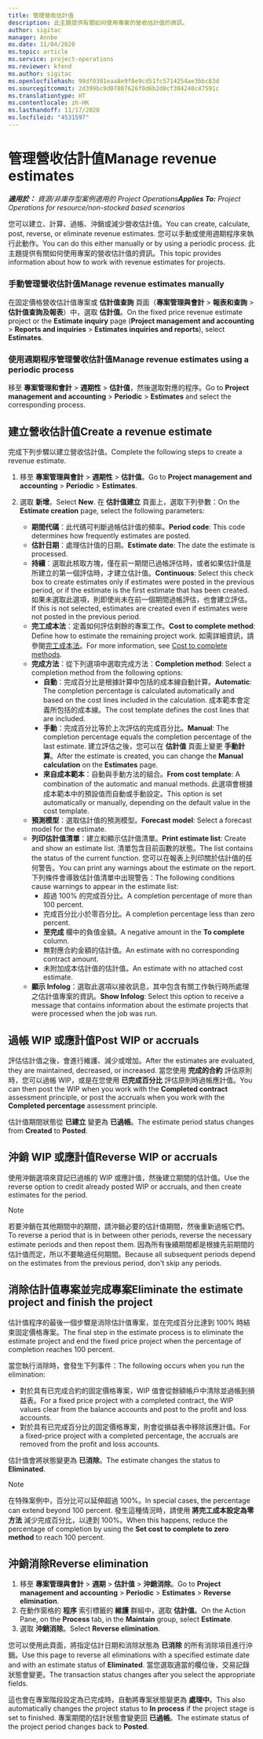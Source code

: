 ```yaml
---
title: 管理營收估計值
description: 此主題提供有關如何使用專案的營收估計值的資訊。
author: sigitac
manager: Annbe
ms.date: 11/04/2020
ms.topic: article
ms.service: project-operations
ms.reviewer: kfend
ms.author: sigitac
ms.openlocfilehash: 98df0301eaa8e9f8e9cd51fc5714254ae3bbc83d
ms.sourcegitcommit: 2d399bc9d07807626f0d6b2d0cf304240c47591c
ms.translationtype: HT
ms.contentlocale: zh-HK
ms.lasthandoff: 11/17/2020
ms.locfileid: "4531597"
---
```

# <a name="manage-revenue-estimates"></a><span data-ttu-id="b9a40-103">管理營收估計值</span><span class="sxs-lookup"><span data-stu-id="b9a40-103">Manage revenue estimates</span></span>

<span data-ttu-id="b9a40-104">_**適用於：** 資源/非庫存型案例適用的 Project Operations_</span><span class="sxs-lookup"><span data-stu-id="b9a40-104">_**Applies To:** Project Operations for resource/non-stocked based scenarios_</span></span>

<span data-ttu-id="b9a40-105">您可以建立、計算、過帳、沖銷或減少營收估計值。</span><span class="sxs-lookup"><span data-stu-id="b9a40-105">You can create, calculate, post, reverse, or eliminate revenue estimates.</span></span> <span data-ttu-id="b9a40-106">您可以手動或使用週期程序來執行此動作。</span><span class="sxs-lookup"><span data-stu-id="b9a40-106">You can do this either manually or by using a periodic process.</span></span> <span data-ttu-id="b9a40-107">此主題提供有關如何使用專案的營收估計值的資訊。</span><span class="sxs-lookup"><span data-stu-id="b9a40-107">This topic provides information about how to work with revenue estimates for projects.</span></span>

### <a name="manage-revenue-estimates-manually"></a><span data-ttu-id="b9a40-108">手動管理營收估計值</span><span class="sxs-lookup"><span data-stu-id="b9a40-108">Manage revenue estimates manually</span></span>

<span data-ttu-id="b9a40-109">在固定價格營收估計值專案或 **估計值查詢** 頁面（**專案管理與會計** > **報表和查詢** > **估計值查詢及報表**）中，選取 **估計值**。</span><span class="sxs-lookup"><span data-stu-id="b9a40-109">On the fixed price revenue estimate project or the **Estimate inquiry** page (**Project management and accounting** > **Reports and inquiries** > **Estimates inquiries and reports**), select **Estimates**.</span></span>

### <a name="manage-revenue-estimates-using-a-periodic-process"></a><span data-ttu-id="b9a40-110">使用週期程序管理營收估計值</span><span class="sxs-lookup"><span data-stu-id="b9a40-110">Manage revenue estimates using a periodic process</span></span>

<span data-ttu-id="b9a40-111">移至 **專案管理和會計** > **週期性** > **估計值**，然後選取對應的程序。</span><span class="sxs-lookup"><span data-stu-id="b9a40-111">Go to **Project management and accounting** > **Periodic** > **Estimates** and select the corresponding process.</span></span>

## <a name="create-a-revenue-estimate"></a><span data-ttu-id="b9a40-112">建立營收估計值</span><span class="sxs-lookup"><span data-stu-id="b9a40-112">Create a revenue estimate</span></span>

<span data-ttu-id="b9a40-113">完成下列步驟以建立營收估計值。</span><span class="sxs-lookup"><span data-stu-id="b9a40-113">Complete the following steps to create a revenue estimate.</span></span> 

1. <span data-ttu-id="b9a40-114">移至 **專案管理與會計** > **週期性** > **估計值**。</span><span class="sxs-lookup"><span data-stu-id="b9a40-114">Go to **Project management and accounting** > **Periodic** > **Estimates**.</span></span>
2. <span data-ttu-id="b9a40-115">選取 **新增**。</span><span class="sxs-lookup"><span data-stu-id="b9a40-115">Select **New**.</span></span> <span data-ttu-id="b9a40-116">在 **估計值建立** 頁面上，選取下列參數：</span><span class="sxs-lookup"><span data-stu-id="b9a40-116">On the **Estimate creation** page, select the following parameters:</span></span>

   - <span data-ttu-id="b9a40-117">**期間代碼**：此代碼可判斷過帳估計值的頻率。</span><span class="sxs-lookup"><span data-stu-id="b9a40-117">**Period code**: This code determines how frequently estimates are posted.</span></span>
   - <span data-ttu-id="b9a40-118">**估計日期**：處理估計值的日期。</span><span class="sxs-lookup"><span data-stu-id="b9a40-118">**Estimate date**: The date the estimate is processed.</span></span>
   - <span data-ttu-id="b9a40-119">**持續**：選取此核取方塊，僅在前一期間已過帳評估時，或者如果估計值是所建立的第一個評估時，才建立估計值。</span><span class="sxs-lookup"><span data-stu-id="b9a40-119">**Continuous**: Select this check box to create estimates only if estimates were posted in the previous period, or if the estimate is the first estimate that has been created.</span></span> <span data-ttu-id="b9a40-120">如果未選取此選項，則即使尚未在前一個期間過帳評估，也會建立評估。</span><span class="sxs-lookup"><span data-stu-id="b9a40-120">If this is not selected, estimates are created even if estimates were not posted in the previous period.</span></span>
   - <span data-ttu-id="b9a40-121">**完工成本法**：定義如何評估剩餘的專案工作。</span><span class="sxs-lookup"><span data-stu-id="b9a40-121">**Cost to complete method**: Define how to estimate the remaining project work.</span></span> <span data-ttu-id="b9a40-122">如需詳細資訊，請參閱[完工成本法](cost-complete-methods.md)。</span><span class="sxs-lookup"><span data-stu-id="b9a40-122">For more information, see [Cost to complete methods](cost-complete-methods.md).</span></span>
   - <span data-ttu-id="b9a40-123">**完成方法**：從下列選項中選取完成方法：</span><span class="sxs-lookup"><span data-stu-id="b9a40-123">**Completion method**: Select a completion method from the following options:</span></span>
     - <span data-ttu-id="b9a40-124">**自動**：完成百分比是根據計算中包括的成本線自動計算。</span><span class="sxs-lookup"><span data-stu-id="b9a40-124">**Automatic**: The completion percentage is calculated automatically and based on the cost lines included in the calculation.</span></span> <span data-ttu-id="b9a40-125">成本範本會定義所包括的成本線。</span><span class="sxs-lookup"><span data-stu-id="b9a40-125">The cost template defines the cost lines that are included.</span></span>
     - <span data-ttu-id="b9a40-126">**手動**：完成百分比等於上次評估的完成百分比。</span><span class="sxs-lookup"><span data-stu-id="b9a40-126">**Manual**: The completion percentage equals the completion percentage of the last estimate.</span></span> <span data-ttu-id="b9a40-127">建立評估之後，您可以在 **估計值** 頁面上變更 **手動計算**。</span><span class="sxs-lookup"><span data-stu-id="b9a40-127">After the estimate is created, you can change the **Manual calculation** on the **Estimates** page.</span></span>
     - <span data-ttu-id="b9a40-128">**來自成本範本**：自動與手動方法的組合。</span><span class="sxs-lookup"><span data-stu-id="b9a40-128">**From cost template**: A combination of the automatic and manual methods.</span></span> <span data-ttu-id="b9a40-129">此選項會根據成本範本中的預設值而自動或手動設定。</span><span class="sxs-lookup"><span data-stu-id="b9a40-129">This option is set automatically or manually, depending on the default value in the cost template.</span></span>
   - <span data-ttu-id="b9a40-130">**預測模型**：選取估計值的預測模型。</span><span class="sxs-lookup"><span data-stu-id="b9a40-130">**Forecast model**: Select a forecast model for the estimate.</span></span>
   - <span data-ttu-id="b9a40-131">**列印估計值清單**：建立和顯示估計值清單。</span><span class="sxs-lookup"><span data-stu-id="b9a40-131">**Print estimate list**: Create and show an estimate list.</span></span> <span data-ttu-id="b9a40-132">清單包含目前函數的狀態。</span><span class="sxs-lookup"><span data-stu-id="b9a40-132">The list contains the status of the current function.</span></span> <span data-ttu-id="b9a40-133">您可以在報表上列印關於估計值的任何警告。</span><span class="sxs-lookup"><span data-stu-id="b9a40-133">You can print any warnings about the estimate on the report.</span></span> <span data-ttu-id="b9a40-134">下列條件會導致估計值清單中出現警告：</span><span class="sxs-lookup"><span data-stu-id="b9a40-134">The following conditions cause warnings to appear in the estimate list:</span></span>
     - <span data-ttu-id="b9a40-135">超過 100% 的完成百分比。</span><span class="sxs-lookup"><span data-stu-id="b9a40-135">A completion percentage of more than 100 percent.</span></span>
     - <span data-ttu-id="b9a40-136">完成百分比小於零百分比。</span><span class="sxs-lookup"><span data-stu-id="b9a40-136">A completion percentage less than zero percent.</span></span>
     - <span data-ttu-id="b9a40-137">**至完成** 欄中的負值金額。</span><span class="sxs-lookup"><span data-stu-id="b9a40-137">A negative amount in the **To complete** column.</span></span>
     - <span data-ttu-id="b9a40-138">無對應合約金額的估計值。</span><span class="sxs-lookup"><span data-stu-id="b9a40-138">An estimate with no corresponding contract amount.</span></span>
     - <span data-ttu-id="b9a40-139">未附加成本估計值的估計值。</span><span class="sxs-lookup"><span data-stu-id="b9a40-139">An estimate with no attached cost estimate.</span></span>
   - <span data-ttu-id="b9a40-140">**顯示 Infolog**：選取此選項以接收訊息，其中包含有關工作執行時所處理之估計值專案的資訊。</span><span class="sxs-lookup"><span data-stu-id="b9a40-140">**Show Infolog**: Select this option to receive a message that contains information about the estimate projects that were processed when the job was run.</span></span>


## <a name="post-wip-or-accruals"></a><span data-ttu-id="b9a40-141">過帳 WIP 或應計值</span><span class="sxs-lookup"><span data-stu-id="b9a40-141">Post WIP or accruals</span></span>

<span data-ttu-id="b9a40-142">評估估計值之後，會進行維護、減少或增加。</span><span class="sxs-lookup"><span data-stu-id="b9a40-142">After the estimates are evaluated, they are maintained, decreased, or increased.</span></span> <span data-ttu-id="b9a40-143">當您使用 **完成的合約** 評估原則時，您可以過帳 WIP，或是在您使用 **已完成百分比** 評估原則時過帳應計值。</span><span class="sxs-lookup"><span data-stu-id="b9a40-143">You can then post the WIP when you work with the **Completed contract** assessment principle, or post the accruals when you work with the **Completed percentage** assessment principle.</span></span>
  
<span data-ttu-id="b9a40-144">估計值期間狀態從 **已建立** 變更為 **已過帳**。</span><span class="sxs-lookup"><span data-stu-id="b9a40-144">The estimate period status changes from **Created** to **Posted**.</span></span>

## <a name="reverse-wip-or-accruals"></a><span data-ttu-id="b9a40-145">沖銷 WIP 或應計值</span><span class="sxs-lookup"><span data-stu-id="b9a40-145">Reverse WIP or accruals</span></span>

<span data-ttu-id="b9a40-146">使用沖銷選項來貸記已過帳的 WIP 或應計值，然後建立期間的估計值。</span><span class="sxs-lookup"><span data-stu-id="b9a40-146">Use the reverse option to credit already posted WIP or accruals, and then create estimates for the period.</span></span>

> [!NOTE]
> <span data-ttu-id="b9a40-147">若要沖銷在其他期間中的期間，請沖銷必要的估計值期間，然後重新過帳它們。</span><span class="sxs-lookup"><span data-stu-id="b9a40-147">To reverse a period that is in between other periods, reverse the necessary estimate periods and then repost them.</span></span> <span data-ttu-id="b9a40-148">因為所有後續期間都是根據先前期間的估計值而定，所以不要略過任何期間。</span><span class="sxs-lookup"><span data-stu-id="b9a40-148">Because all subsequent periods depend on the estimates from the previous period, don't skip any periods.</span></span>

## <a name="eliminate-the-estimate-project-and-finish-the-project"></a><span data-ttu-id="b9a40-149">消除估計值專案並完成專案</span><span class="sxs-lookup"><span data-stu-id="b9a40-149">Eliminate the estimate project and finish the project</span></span>

<span data-ttu-id="b9a40-150">估計值程序的最後一個步驟是消除估計值專案，並在完成百分比達到 100% 時結束固定價格專案。</span><span class="sxs-lookup"><span data-stu-id="b9a40-150">The final step in the estimate process is to eliminate the estimate project and end the fixed price project when the percentage of completion reaches 100 percent.</span></span>

<span data-ttu-id="b9a40-151">當您執行消除時，會發生下列事件：</span><span class="sxs-lookup"><span data-stu-id="b9a40-151">The following occurs when you run the elimination:</span></span>

- <span data-ttu-id="b9a40-152">對於具有已完成合約的固定價格專案，WIP 值會從餘額帳戶中清除並過帳到損益表。</span><span class="sxs-lookup"><span data-stu-id="b9a40-152">For a fixed price project with a completed contract, the WIP values clear from the balance accounts and post to the profit and loss accounts.</span></span>
- <span data-ttu-id="b9a40-153">對於具有已完成百分比的固定價格專案，則會從損益表中移除該應計值。</span><span class="sxs-lookup"><span data-stu-id="b9a40-153">For a fixed-price project with a completed percentage, the accruals are removed from the profit and loss accounts.</span></span>

<span data-ttu-id="b9a40-154">估計值會將狀態變更為 **已消除**。</span><span class="sxs-lookup"><span data-stu-id="b9a40-154">The estimate changes the status to **Eliminated**.</span></span>

> [!NOTE]
> <span data-ttu-id="b9a40-155">在特殊案例中，百分比可以延伸超過 100%。</span><span class="sxs-lookup"><span data-stu-id="b9a40-155">In special cases, the percentage can extend beyond 100 percent.</span></span> <span data-ttu-id="b9a40-156">發生這種情況時，請使用 **將完工成本設定為零方法** 減少完成百分比，以達到 100%。</span><span class="sxs-lookup"><span data-stu-id="b9a40-156">When this happens, reduce the percentage of completion by using the **Set cost to complete to zero method** to reach 100 percent.</span></span>

## <a name="reverse-elimination"></a><span data-ttu-id="b9a40-157">沖銷消除</span><span class="sxs-lookup"><span data-stu-id="b9a40-157">Reverse elimination</span></span>

1. <span data-ttu-id="b9a40-158">移至 **專案管理與會計** > **週期** > **估計值** > **沖銷消除**。</span><span class="sxs-lookup"><span data-stu-id="b9a40-158">Go to **Project management and accounting** > **Periodic** > **Estimates** > **Reverse elimination**.</span></span> 
2. <span data-ttu-id="b9a40-159">在動作窗格的 **程序** 索引標籤的 **維護** 群組中，選取 **估計值**。</span><span class="sxs-lookup"><span data-stu-id="b9a40-159">On the Action Pane, on the **Process** tab, in the **Maintain** group, select **Estimate**.</span></span> 
3. <span data-ttu-id="b9a40-160">選取 **沖銷消除**。</span><span class="sxs-lookup"><span data-stu-id="b9a40-160">Select **Reverse elimination**.</span></span>

<span data-ttu-id="b9a40-161">您可以使用此頁面，將指定估計日期和消除狀態為 **已消除** 的所有消除項目進行沖銷。</span><span class="sxs-lookup"><span data-stu-id="b9a40-161">Use this page to reverse all eliminations with a specified estimate date and with an estimate status of **Eliminated**.</span></span> <span data-ttu-id="b9a40-162">當您選取適當的欄位後，交易記錄狀態會變更。</span><span class="sxs-lookup"><span data-stu-id="b9a40-162">The transaction status changes after you select the appropriate fields.</span></span>

<span data-ttu-id="b9a40-163">這也會在專案階段設定為已完成時，自動將專案狀態變更為 **處理中**。</span><span class="sxs-lookup"><span data-stu-id="b9a40-163">This also automatically changes the project status to **In process** if the project stage is set to finished.</span></span> <span data-ttu-id="b9a40-164">專案期間的估計狀態會變更回 **已過帳**。</span><span class="sxs-lookup"><span data-stu-id="b9a40-164">The estimate status of the project period changes back to **Posted**.</span></span>
